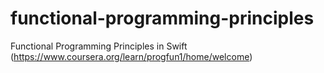 # functional-programming-principles
Functional Programming Principles in Swift (https://www.coursera.org/learn/progfun1/home/welcome)

